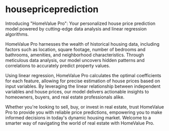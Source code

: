 # housepriceprediction
 
Introducing "HomeValue Pro": Your personalized house price prediction model powered by cutting-edge data analysis and linear regression algorithms.

HomeValue Pro harnesses the wealth of historical housing data, including factors such as location, square footage, number of bedrooms and bathrooms, amenities, and neighborhood characteristics. Through meticulous data analysis, our model uncovers hidden patterns and correlations to accurately predict property values.

Using linear regression, HomeValue Pro calculates the optimal coefficients for each feature, allowing for precise estimation of house prices based on input variables. By leveraging the linear relationship between independent variables and house prices, our model delivers actionable insights to homeowners, buyers, and real estate professionals alike.

Whether you're looking to sell, buy, or invest in real estate, trust HomeValue Pro to provide you with reliable price predictions, empowering you to make informed decisions in today's dynamic housing market. Welcome to a smarter way of navigating the world of real estate with HomeValue Pro.
